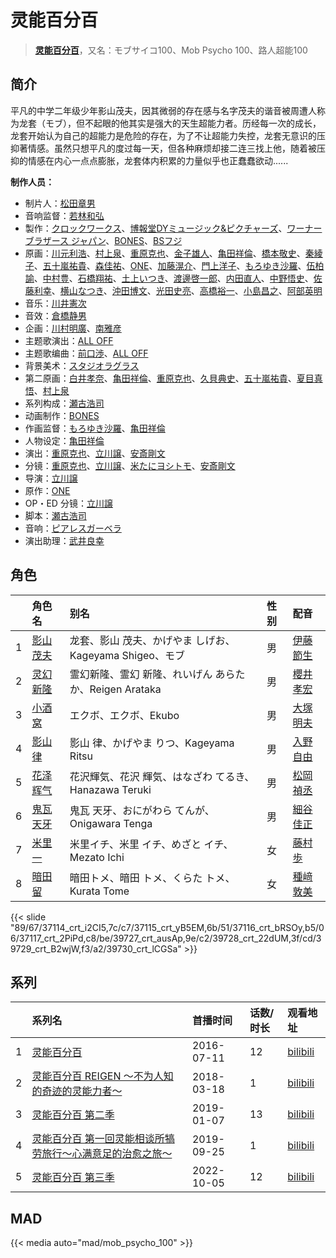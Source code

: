 # 灵能百分百


> <u>**[灵能百分百](https://bgm.tv/subject/158316)**</u>，又名：モブサイコ100、Mob Psycho 100、路人超能100

## 简介

平凡的中学二年级少年影山茂夫，因其微弱的存在感与名字茂夫的谐音被周遭人称为龙套（モブ），但不起眼的他其实是强大的天生超能力者。历经每一次的成长，龙套开始认为自己的超能力是危险的存在，为了不让超能力失控，龙套无意识的压抑著情感。虽然只想平凡的度过每一天，但各种麻烦却接二连三找上他，随着被压抑的情感在内心一点点膨胀，龙套体内积累的力量似乎也正蠢蠢欲动......

**制作人员：**
- 制片人：[松田章男](https://bgm.tv/person/47646)
- 音响监督：[若林和弘](https://bgm.tv/person/564)
- 製作：[クロックワークス](https://bgm.tv/person/1492)、[博報堂DYミュージック&amp;ピクチャーズ](https://bgm.tv/person/3278)、[ワーナー ブラザース ジャパン](https://bgm.tv/person/16129)、[BONES](https://bgm.tv/person/44)、[BSフジ](https://bgm.tv/person/47467)
- 原画：[川元利浩](https://bgm.tv/person/102)、[村上泉](https://bgm.tv/person/26527)、[重原克也](https://bgm.tv/person/19376)、[金子雄人](https://bgm.tv/person/22286)、[亀田祥倫](https://bgm.tv/person/8611)、[橋本敬史](https://bgm.tv/person/3426)、[秦綾子](https://bgm.tv/person/17957)、[五十嵐祐貴](https://bgm.tv/person/25656)、[森佳祐](https://bgm.tv/person/25655)、[ONE](https://bgm.tv/person/8513)、[加藤滉介](https://bgm.tv/person/28539)、[門上洋子](https://bgm.tv/person/738)、[もろゆき沙羅](https://bgm.tv/person/24493)、[伍柏諭](https://bgm.tv/person/22689)、[中村豊](https://bgm.tv/person/11475)、[石橋翔祐](https://bgm.tv/person/24565)、[土上いつき](https://bgm.tv/person/22067)、[渡邊啓一郎](https://bgm.tv/person/20274)、[内田直人](https://bgm.tv/person/40888)、[中野悟史](https://bgm.tv/person/12480)、[佐藤利幸](https://bgm.tv/person/3205)、[横山なつき](https://bgm.tv/person/49768)、[沖田博文](https://bgm.tv/person/14844)、[光田史亮](https://bgm.tv/person/12286)、[高橋裕一](https://bgm.tv/person/3491)、[小島昌之](https://bgm.tv/person/63752)、[阿部英明](https://bgm.tv/person/38775)
- 音乐：[川井憲次](https://bgm.tv/person/67)
- 音效：[倉橋静男](https://bgm.tv/person/6076)
- 企画：[川村明廣](https://bgm.tv/person/238)、[南雅彦](https://bgm.tv/person/3113)
- 主题歌演出：[ALL OFF](https://bgm.tv/person/19542)
- 主题歌编曲：[前口渉](https://bgm.tv/person/8904)、[ALL OFF](https://bgm.tv/person/19542)
- 背景美术：[スタジオラグラス](https://bgm.tv/person/36768)
- 第二原画：[白井孝奈](https://bgm.tv/person/39712)、[亀田祥倫](https://bgm.tv/person/8611)、[重原克也](https://bgm.tv/person/19376)、[久貝典史](https://bgm.tv/person/19329)、[五十嵐祐貴](https://bgm.tv/person/25656)、[夏目真悟](https://bgm.tv/person/11568)、[村上泉](https://bgm.tv/person/26527)
- 系列构成：[瀬古浩司](https://bgm.tv/person/15614)
- 动画制作：[BONES](https://bgm.tv/person/44)
- 作画监督：[もろゆき沙羅](https://bgm.tv/person/24493)、[亀田祥倫](https://bgm.tv/person/8611)
- 人物设定：[亀田祥倫](https://bgm.tv/person/8611)
- 演出：[重原克也](https://bgm.tv/person/19376)、[立川譲](https://bgm.tv/person/12410)、[安斎剛文](https://bgm.tv/person/12750)
- 分镜：[重原克也](https://bgm.tv/person/19376)、[立川譲](https://bgm.tv/person/12410)、[米たにヨシトモ](https://bgm.tv/person/1270)、[安斎剛文](https://bgm.tv/person/12750)
- 导演：[立川譲](https://bgm.tv/person/12410)
- 原作：[ONE](https://bgm.tv/person/8513)
- OP・ED 分镜：[立川譲](https://bgm.tv/person/12410)
- 脚本：[瀬古浩司](https://bgm.tv/person/15614)
- 音响：[ピアレスガーベラ](https://bgm.tv/person/63716)
- 演出助理：[武井良幸](https://bgm.tv/person/3338)

## 角色

|     |   角色名   |   别名  | 性别 |  配音  |
|:--- |:------  |:----      |:---  |:--   |
| 1 | [影山茂夫](https://bgm.tv/character/37114) | 龙套、影山 茂夫、かげやま しげお、Kageyama Shigeo、モブ | 男 | [伊藤節生](https://bgm.tv/person/21438) |
| 2 | [灵幻新隆](https://bgm.tv/character/37115) | 霊幻新隆、霊幻 新隆、れいげん あらたか、Reigen Arataka | 男 | [櫻井孝宏](https://bgm.tv/person/4015) |
| 3 | [小酒窝](https://bgm.tv/character/37116) | エクボ、エクボ、Ekubo | 男 | [大塚明夫](https://bgm.tv/person/3832) |
| 4 | [影山律](https://bgm.tv/character/37117) | 影山 律、かげやま りつ、Kageyama Ritsu | 男 | [入野自由](https://bgm.tv/person/4258) |
| 5 | [花泽辉气](https://bgm.tv/character/39727) | 花沢輝気、花沢 輝気、はなざわ てるき、Hanazawa Teruki | 男 | [松岡禎丞](https://bgm.tv/person/5764) |
| 6 | [鬼瓦天牙](https://bgm.tv/character/39728) | 鬼瓦 天牙、おにがわら てんが、Onigawara Tenga | 男 | [細谷佳正](https://bgm.tv/person/4982) |
| 7 | [米里一](https://bgm.tv/character/39729) | 米里イチ、米里 イチ、めざと イチ、Mezato Ichi | 女 | [藤村歩](https://bgm.tv/person/4783) |
| 8 | [暗田留](https://bgm.tv/character/39730) | 暗田トメ、暗田 トメ、くらた トメ、Kurata Tome | 女 | [種﨑敦美](https://bgm.tv/person/7575) |

{{< slide "89/67/37114_crt_i2CI5,7c/c7/37115_crt_yB5EM,6b/51/37116_crt_bRSOy,b5/06/37117_crt_2PiPd,c8/be/39727_crt_ausAp,9e/c2/39728_crt_22dUM,3f/cd/39729_crt_B2wjW,f3/a2/39730_crt_lCGSa" >}}

## 系列

|     |   系列名   |   首播时间  | 话数/时长  | 观看地址 |
|:---  |:------    |:----      |:---       |:---  |
| 1 |[灵能百分百](https://bgm.tv/subject/158316)| 2016-07-11 | 12 | [bilibili](https://www.bilibili.com/bangumi/play/ss5058)  |
| 2 |[灵能百分百 REIGEN ～不为人知的奇迹的灵能力者～](https://bgm.tv/subject/228109)| 2018-03-18 | 1 | [bilibili](https://www.bilibili.com/bangumi/play/ss23833)  |
| 3 |[灵能百分百 第二季](https://bgm.tv/subject/240760)| 2019-01-07 | 13 | [bilibili](https://www.bilibili.com/bangumi/play/ss26297)  |
| 4 |[灵能百分百 第一回灵能相谈所犒劳旅行～心满意足的治愈之旅～](https://bgm.tv/subject/279700)| 2019-09-25 | 1 | [bilibili](https://www.bilibili.com/bangumi/play/ss28610)  |
| 5 |[灵能百分百 第三季](https://bgm.tv/subject/353605)| 2022-10-05 | 12 | [bilibili](https://www.bilibili.com/bangumi/play/ss43141)  |


## MAD

{{< media  auto="mad/mob_psycho_100"  >}}

